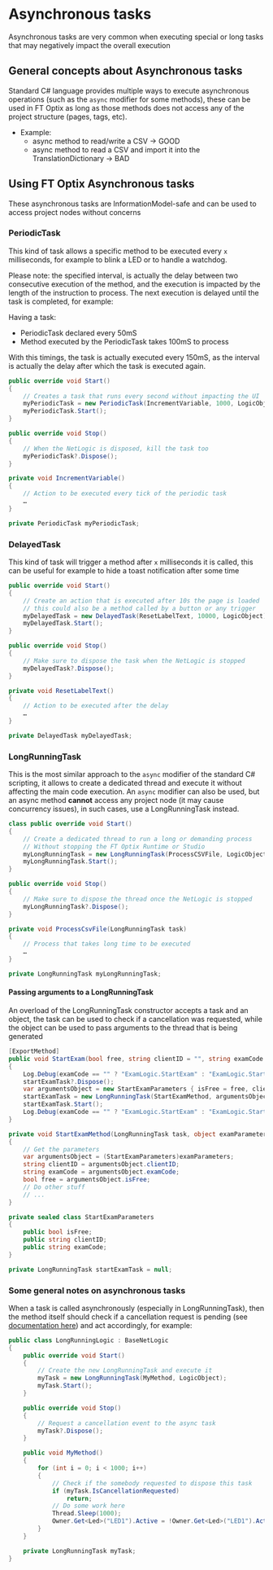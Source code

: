 # Asynchronous tasks

Asynchronous tasks are very common when executing special or long tasks that may negatively impact the overall execution

## General concepts about Asynchronous tasks

Standard C# language provides multiple ways to execute asynchronous operations (such as the `async` modifier for some methods), these can be used in FT Optix as long as those methods does not access any of the project structure (pages, tags, etc).

- Example:
    - async method to read/write a CSV -> GOOD
    - async method to read a CSV and import it into the TranslationDictionary -> BAD

## Using FT Optix Asynchronous tasks

These asynchronous tasks are InformationModel-safe and can be used to access project nodes without concerns

### PeriodicTask

This kind of task allows a specific method to be executed every `x` milliseconds, for example to blink a LED or to handle a watchdog.

Please note: the specified interval, is actually the delay between two consecutive execution of the method, and the execution is impacted by the length of the instruction to process. The next execution is delayed until the task is completed, for example:

Having a task:
- PeriodicTask declared every 50mS
- Method executed by the PeriodicTask takes 100mS to process

With this timings, the task is actually executed every 150mS, as the interval is actually the delay after which the task is executed again.

```csharp
public override void Start()
{
    // Creates a task that runs every second without impacting the UI
    myPeriodicTask = new PeriodicTask(IncrementVariable, 1000, LogicObject);
    myPeriodicTask.Start();
}

public override void Stop()
{
    // When the NetLogic is disposed, kill the task too
    myPeriodicTask?.Dispose();
}

private void IncrementVariable()
{
    // Action to be executed every tick of the periodic task
    …
}

private PeriodicTask myPeriodicTask;
```

### DelayedTask

This kind of task will trigger a method after `x` milliseconds it is called, this can be useful for example to hide a toast notification after some time

```csharp
public override void Start()
{
    // Create an action that is executed after 10s the page is loaded
    // this could also be a method called by a button or any trigger
    myDelayedTask = new DelayedTask(ResetLabelText, 10000, LogicObject);
    myDelayedTask.Start();
}

public override void Stop()
{
    // Make sure to dispose the task when the NetLogic is stopped
    myDelayedTask?.Dispose();
}

private void ResetLabelText()
{
    // Action to be executed after the delay
    …
}

private DelayedTask myDelayedTask;
```

### LongRunningTask

This is the most similar approach to the `async` modifier of the standard C# scripting, it allows to create a dedicated thread and execute it without affecting the main code execution.
An `async` modifier can also be used, but an async method **cannot** access any project node (it may cause concurrency issues), in such cases, use a LongRunningTask instead.

```csharp
class public override void Start()
{
    // Create a dedicated thread to run a long or demanding process
    // Without stopping the FT Optix Runtime or Studio
    myLongRunningTask = new LongRunningTask(ProcessCSVFile, LogicObject);
    myLongRunningTask.Start();
}

public override void Stop()
{
    // Make sure to dispose the thread once the NetLogic is stopped
    myLongRunningTask?.Dispose();
}

private void ProcessCsvFile(LongRunningTask task)
{
    // Process that takes long time to be executed
    …
}

private LongRunningTask myLongRunningTask;
```

#### Passing arguments to a LongRunningTask

An overload of the LongRunningTask constructor accepts a task and an object, the task can be used to check if a cancellation was requested, while the object can be used to pass arguments to the thread that is being generated

```csharp
[ExportMethod]
public void StartExam(bool free, string clientID = "", string examCode = "")
{
    Log.Debug(examCode == "" ? "ExamLogic.StartExam" : "ExamLogic.StartExamCertification", "Starting exam");
    startExamTask?.Dispose();
    var argumentsObject = new StartExamParameters { isFree = free, clientID = clientID, examCode = examCode };
    startExamTask = new LongRunningTask(StartExamMethod, argumentsObject, LogicObject);
    startExamTask.Start();
    Log.Debug(examCode == "" ? "ExamLogic.StartExam" : "ExamLogic.StartExamCertification", "Leaving method");
}

private void StartExamMethod(LongRunningTask task, object examParameters)
{
    // Get the parameters
    var argumentsObject = (StartExamParameters)examParameters;
    string clientID = argumentsObject.clientID;
    string examCode = argumentsObject.examCode;
    bool free = argumentsObject.isFree;
    // Do other stuff
    // ...
}

private sealed class StartExamParameters
{
    public bool isFree;
    public string clientID;
    public string examCode;
}

private LongRunningTask startExamTask = null;
```

### Some general notes on asynchronous tasks

When a task is called asynchronously (especially in LongRunningTask), then the method itself should check if a cancellation request is pending (see [documentation here](https://learn.microsoft.com/en-us/dotnet/standard/parallel-programming/task-cancellation)) and act accordingly, for example:

```csharp
public class LongRunningLogic : BaseNetLogic
{
    public override void Start()
    {
        // Create the new LongRunningTask and execute it
        myTask = new LongRunningTask(MyMethod, LogicObject);
        myTask.Start();
    }

    public override void Stop()
    {
        // Request a cancellation event to the async task
        myTask?.Dispose();
    }

    public void MyMethod()
    {
        for (int i = 0; i < 1000; i++)
        {
            // Check if the somebody requested to dispose this task
            if (myTask.IsCancellationRequested)
                return;
            // Do some work here
            Thread.Sleep(1000);
            Owner.Get<Led>("LED1").Active = !Owner.Get<Led>("LED1").Active;
        }
    }

    private LongRunningTask myTask;
}
```
